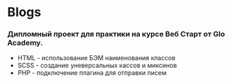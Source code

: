 # Blogs
### Дипломный проект для практики на курсе Веб Старт от Glo Academy. 

* HTML - использование БЭМ наименования классов
* SCSS - создание уневерсальных кассов и миксинов
* PHP - подключение плагина для отправки писем


